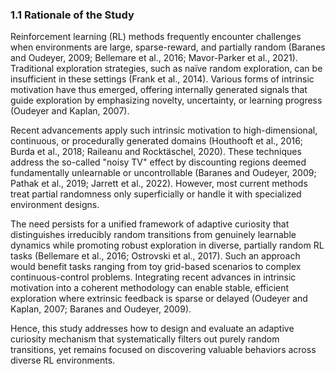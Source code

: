 ### 1.1 Rationale of the Study

Reinforcement learning (RL) methods frequently encounter challenges when environments are large, sparse-reward, and partially random (Baranes and Oudeyer, 2009; Bellemare et al., 2016; Mavor-Parker et al., 2021). Traditional exploration strategies, such as naïve random exploration, can be insufficient in these settings (Frank et al., 2014). Various forms of intrinsic motivation have thus emerged, offering internally generated signals that guide exploration by emphasizing novelty, uncertainty, or learning progress (Oudeyer and Kaplan, 2007).

Recent advancements apply such intrinsic motivation to high-dimensional, continuous, or procedurally generated domains (Houthooft et al., 2016; Burda et al., 2018; Raileanu and Rocktäschel, 2020). These techniques address the so-called "noisy TV" effect by discounting regions deemed fundamentally unlearnable or uncontrollable (Baranes and Oudeyer, 2009; Pathak et al., 2019; Jarrett et al., 2022). However, most current methods treat partial randomness only superficially or handle it with specialized environment designs.

The need persists for a unified framework of adaptive curiosity that distinguishes irreducibly random transitions from genuinely learnable dynamics while promoting robust exploration in diverse, partially random RL tasks (Bellemare et al., 2016; Ostrovski et al., 2017). Such an approach would benefit tasks ranging from toy grid-based scenarios to complex continuous-control problems. Integrating recent advances in intrinsic motivation into a coherent methodology can enable stable, efficient exploration where extrinsic feedback is sparse or delayed (Oudeyer and Kaplan, 2007; Baranes and Oudeyer, 2009).

Hence, this study addresses how to design and evaluate an adaptive curiosity mechanism that systematically filters out purely random transitions, yet remains focused on discovering valuable behaviors across diverse RL environments.
